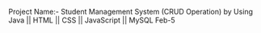 Project Name:- Student Management System (CRUD Operation) by Using
Java || HTML || CSS || JavaScript || MySQL
Feb-5
